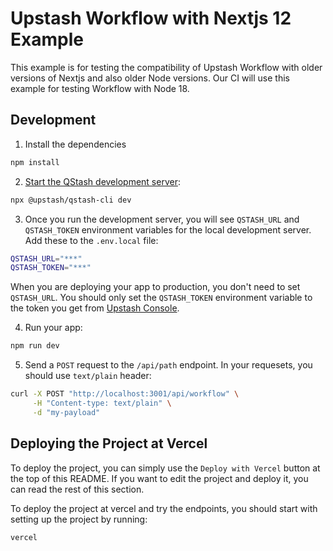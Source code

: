 # Upstash Workflow with Nextjs 12 Example

This example is for testing the compatibility of Upstash Workflow with older versions of Nextjs and also older Node versions. Our CI will use this example for testing Workflow with Node 18.

## Development

1. Install the dependencies

```bash
npm install
```

2. [Start the QStash development server](https://upstash.com/docs/workflow/howto/local-development):

```bash
npx @upstash/qstash-cli dev
```

3. Once you run the development server, you will see `QSTASH_URL` and `QSTASH_TOKEN` environment variables for the local development server. Add these to the `.env.local` file:

```bash
QSTASH_URL="***"
QSTASH_TOKEN="***"
```

When you are deploying your app to production, you don't need to set `QSTASH_URL`. You should only set the `QSTASH_TOKEN` environment variable to the token you get from [Upstash Console](https://console.upstash.com/qstash).

4. Run your app:

```bash
npm run dev
```

5. Send a `POST` request to the `/api/path` endpoint. In your requesets, you should use `text/plain` header:

```bash
curl -X POST "http://localhost:3001/api/workflow" \
     -H "Content-type: text/plain" \
     -d "my-payload"
```

## Deploying the Project at Vercel

To deploy the project, you can simply use the `Deploy with Vercel` button at the top of this README. If you want to edit the project and deploy it, you can read the rest of this section.

To deploy the project at vercel and try the endpoints, you should start with setting up the project by running:

```
vercel
```